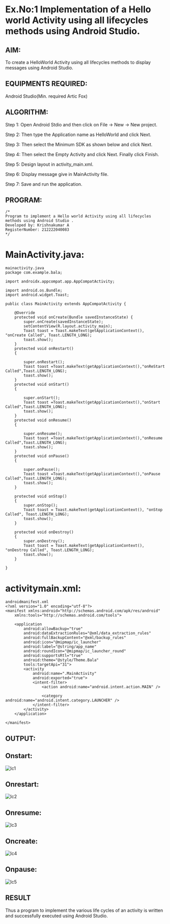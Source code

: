 # Ex.No:1 Implementation of a Hello world Activity using all lifecycles methods using Android Studio.


## AIM:

To create a HelloWorld Activity using all lifecycles methods to display messages using Android Studio.

## EQUIPMENTS REQUIRED:

Android Studio(Min. required Artic Fox)
## ALGORITHM:
Step 1: Open Android Stdio and then click on File -> New -> New project.

Step 2: Then type the Application name as HelloWorld and click Next. 

Step 3: Then select the Minimum SDK as shown below and click Next.

Step 4: Then select the Empty Activity and click Next. Finally click Finish.

Step 5: Design layout in activity_main.xml.

Step 6: Display message give in MainActivity file.

Step 7: Save and run the application.

## PROGRAM:
```
/*
Program to implement a Hello world Activity using all lifecycles methods using Android Studio .
Developed by: Krishnakumar A
RegisterNumber: 212222040083
*/
```
# MainActivity.java:
```
mainactivity.java
package com.example.bala;

import androidx.appcompat.app.AppCompatActivity;

import android.os.Bundle;
import android.widget.Toast;

public class MainActivity extends AppCompatActivity {

    @Override
    protected void onCreate(Bundle savedInstanceState) {
        super.onCreate(savedInstanceState);
        setContentView(R.layout.activity_main);
        Toast toast = Toast.makeText(getApplicationContext(), "onCreate Called", Toast.LENGTH_LONG);
        toast.show();
    }
    protected void onRestart()
    {

        super.onRestart();
        Toast toast =Toast.makeText(getApplicationContext(),"onReStart Called",Toast.LENGTH_LONG);
        toast.show();
    }
    protected void onStart()
    {

        super.onStart();
        Toast toast =Toast.makeText(getApplicationContext(),"onStart Called",Toast.LENGTH_LONG);
        toast.show();
    }
    protected void onResume()
    {

        super.onResume();
        Toast toast =Toast.makeText(getApplicationContext(),"onResume Called",Toast.LENGTH_LONG);
        toast.show();
    }
    protected void onPause()
    {

        super.onPause();
        Toast toast =Toast.makeText(getApplicationContext(),"onPause Called",Toast.LENGTH_LONG);
        toast.show();
    }

    protected void onStop()
    {
        super.onStop();
        Toast toast = Toast.makeText(getApplicationContext(), "onStop Called", Toast.LENGTH_LONG);
        toast.show();
    }

    protected void onDestroy()
    {
        super.onDestroy();
        Toast toast = Toast.makeText(getApplicationContext(), "onDestroy Called", Toast.LENGTH_LONG);
        toast.show();
    }

}
```
# activitymain.xml:
```
androidmanifest.xml
<?xml version="1.0" encoding="utf-8"?>
<manifest xmlns:android="http://schemas.android.com/apk/res/android"
    xmlns:tools="http://schemas.android.com/tools">

    <application
        android:allowBackup="true"
        android:dataExtractionRules="@xml/data_extraction_rules"
        android:fullBackupContent="@xml/backup_rules"
        android:icon="@mipmap/ic_launcher"
        android:label="@string/app_name"
        android:roundIcon="@mipmap/ic_launcher_round"
        android:supportsRtl="true"
        android:theme="@style/Theme.Bala"
        tools:targetApi="31">
        <activity
            android:name=".MainActivity"
            android:exported="true">
            <intent-filter>
                <action android:name="android.intent.action.MAIN" />

                <category android:name="android.intent.category.LAUNCHER" />
            </intent-filter>
        </activity>
    </application>

</manifest>
```

## OUTPUT:

## Onstart:
![lc1](https://github.com/Samuelmariappan/lifecyclemethods/assets/119393030/8f206bbd-26f0-4593-b625-215084dead67)

## Onrestart:
![lc2](https://github.com/Samuelmariappan/lifecyclemethods/assets/119393030/9b7a56a3-2cb0-47dc-a9e8-669c51e9d804)

## Onresume:
![lc3](https://github.com/Samuelmariappan/lifecyclemethods/assets/119393030/3e836d5f-7cfb-4d1c-898f-de8f8e84fc7c)

## Oncreate:
![lc4](https://github.com/Samuelmariappan/lifecyclemethods/assets/119393030/e756a4f7-e1ad-4480-b97c-1c5303e7b20d)

## Onpause:
![lc5](https://github.com/Samuelmariappan/lifecyclemethods/assets/119393030/726d829f-7e8a-4619-aee9-43355a4f19bb)


## RESULT
Thus a program to implement the various life cycles of an activity is written and successfully executed using Android Studio.
